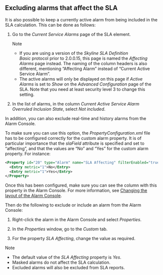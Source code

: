 ## Excluding alarms that affect the SLA

It is also possible to keep a currently active alarm from being included in the SLA calculation. This can be done as follows:

1. Go to the *Current Service Alarms* page of the SLA element.

    > [!NOTE]
    > -  If you are using a version of the *Skyline SLA Definition Basic* protocol prior to 2.0.0.15, this page is named the *Affecting Alarms* page instead. The naming of the column headers is also different, mentioning “Affecting Alarm” instead of “Current Active Service Alarm”.
    > -  The active alarms will only be displayed on this page if *Active Alarms* is set to *Show* on the *Advanced Configuration* page of the SLA. Note that you need at least security level 3 to change this setting.

2. In the list of alarms, in the column *Current Active Service Alarm Overruled Inclusion State*, select *Not included*.

In addition, you can also exclude real-time and history alarms from the Alarm Console.

To make sure you can use this option, the *PropertyConfiguration.xml* file has to be configured correctly for the custom alarm property. It is of particular importance that the *slaField* attribute is specified and set to “affecting”, and that the values are “No” and “Yes” for the custom alarm property. For instance:

```xml
<Property id="20" type="Alarm" name="SLA Affecting" filterEnabled="true" slaField="affecting" readOnly="false">
  <Entry metric="1">No</Entry>                                                                                  
  <Entry metric="1">Yes</Entry>                                                                                 
</Property>                                                                                                    
```

Once this has been configured, make sure you can see the column with this property in the Alarm Console. For more information, see [Changing the layout of the Alarm Console](../../part_2/alarms/Working_with_the_Alarm_Console.md#changing-the-layout-of-the-alarm-console).

Then do the following to exclude or include an alarm from the Alarm Console:

1. Right-click the alarm in the Alarm Console and select *Properties*.

2. In the *Properties* window, go to the *Custom* tab.

3. For the property *SLA Affecting*, change the value as required.

> [!NOTE]
> -  The default value of the *SLA Affecting* property is *Yes*.
> -  Masked alarms do not affect the SLA calculation.
> -  Excluded alarms will also be excluded from SLA reports.
>
